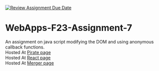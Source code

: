 [![Review Assignment Due Date](https://classroom.github.com/assets/deadline-readme-button-24ddc0f5d75046c5622901739e7c5dd533143b0c8e959d652212380cedb1ea36.svg)](https://classroom.github.com/a/Kv-XePEp)
# WebApps-F23-Assignment-7
An assignment on java script modifying the DOM and using anonymous callback functions.<br>
Hosted At [Pirate page]( https://44-563-webapps-f23.github.io/44563-webapps-f23-assignment7-LahariAug/pirate.html)<br>
Hosted At [React page]( https://44-563-webapps-f23.github.io/44563-webapps-f23-assignment7-LahariAug/react.html) <br>
Hosted At [Merger page]( https://44-563-webapps-f23.github.io/44563-webapps-f23-assignment7-LahariAug/merger.html) 
